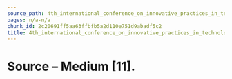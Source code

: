 ```yaml
---
source_path: 4th_international_conference_on_innovative_practices_in_technology_and_managemen.md
pages: n/a-n/a
chunk_id: 2c20691ff5aa63ffbfb5a2d110e751d9abadf5c2
title: 4th_international_conference_on_innovative_practices_in_technology_and_managemen
---
```

# Source – Medium [11].
